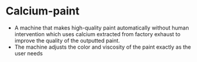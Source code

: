# Calcium-paint
- A machine that makes high-quality paint automatically without human intervention which uses calcium extracted from factory exhaust to improve the quality of the outputted paint.
- The machine adjusts the color and viscosity of the paint exactly as the user needs


